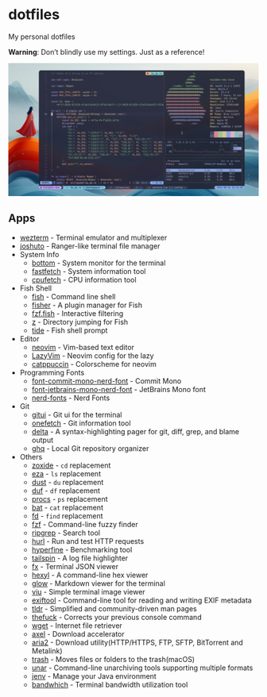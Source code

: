 # dotfiles

My personal dotfiles

**Warning**: Don’t blindly use my settings. Just as a reference!

![terminal screenshot](./screenshot.png)

## Apps

- [wezterm](https://wezfurlong.org/wezterm) - Terminal emulator and multiplexer
- [joshuto](https://github.com/kamiyaa/joshuto) - Ranger-like terminal file manager
- System Info
  - [bottom](https://github.com/ClementTsang/bottom) - System monitor for the terminal
  - [fastfetch](https://github.com/fastfetch-cli/fastfetch) - System information tool
  - [cpufetch](https://github.com/Dr-Noob/cpufetch) - CPU information tool
- Fish Shell
  - [fish](https://fishshell.com/) - Command line shell
  - [fisher](https://github.com/jorgebucaran/fisher) - A plugin manager for Fish
  - [fzf.fish](https://github.com/PatrickF1/fzf.fish) - Interactive filtering
  - [z](https://github.com/jethrokuan/z) - Directory jumping for Fish
  - [tide](https://github.com/IlanCosman/tide) - Fish shell prompt
- Editor
  - [neovim](https://neovim.io) - Vim-based text editor
  - [LazyVim](https://www.lazyvim.org) - Neovim config for the lazy
  - [catppuccin](https://github.com/catppuccin/nvim) - Colorscheme for neovim
- Programming Fonts
  - [font-commit-mono-nerd-font](https://commitmono.com/) - Commit Mono
  - [font-jetbrains-mono-nerd-font](https://www.jetbrains.com/lp/mono) - JetBrains Mono font
  - [nerd-fonts](https://github.com/ryanoasis/nerd-fonts) - Nerd Fonts
- Git
  - [gitui](https://github.com/extrawurst/gitui) - Git ui for the terminal
  - [onefetch](https://github.com/o2sh/onefetch) - Git information tool
  - [delta](https://github.com/dandavison/delta) - A syntax-highlighting pager for git, diff, grep, and blame output
  - [ghq](https://github.com/x-motemen/ghq) - Local Git repository organizer
- Others
  - [zoxide](https://github.com/ajeetdsouza/zoxide) - `cd` replacement
  - [eza](https://github.com/eza-community/eza) - `ls` replacement
  - [dust](https://github.com/bootandy/dust) - `du` replacement
  - [duf](https://github.com/muesli/duf) - `df` replacement
  - [procs](https://github.com/dalance/procs) - `ps` replacement
  - [bat](https://github.com/sharkdp/bat) - `cat` replacement
  - [fd](https://github.com/sharkdp/fd) - `find` replacement
  - [fzf](https://github.com/junegunn/fzf) - Command-line fuzzy finder
  - [ripgrep](https://github.com/BurntSushi/ripgrep) - Search tool
  - [hurl](https://hurl.dev) - Run and test HTTP requests
  - [hyperfine](https://github.com/sharkdp/hyperfine) - Benchmarking tool
  - [tailspin](https://github.com/bensadeh/tailspin) - A log file highlighter
  - [fx](https://fx.wtf) - Terminal JSON viewer
  - [hexyl](https://github.com/sharkdp/hexyl) - A command-line hex viewer
  - [glow](https://github.com/charmbracelet/glow) - Markdown viewer for the terminal
  - [viu](https://github.com/atanunq/viu) - Simple terminal image viewer
  - [exiftool](https://exiftool.org) - Command-line tool for reading and writing EXIF metadata
  - [tldr](https://tldr.sh) - Simplified and community-driven man pages
  - [thefuck](https://github.com/nvbn/thefuck) - Corrects your previous console command
  - [wget](https://www.gnu.org/software/wget/) - Internet file retriever
  - [axel](https://github.com/axel-download-accelerator/axel) - Download accelerator
  - [aria2](https://github.com/aria2/aria2) - Download utility(HTTP/HTTPS, FTP, SFTP, BitTorrent and Metalink)
  - [trash](https://hasseg.org/trash/) - Moves files or folders to the trash(macOS)
  - [unar](https://theunarchiver.com/command-line) - Command-line unarchiving tools supporting multiple formats
  - [jenv](https://www.jenv.be) - Manage your Java environment
  - [bandwhich](https://github.com/imsnif/bandwhich) - Terminal bandwidth utilization tool
